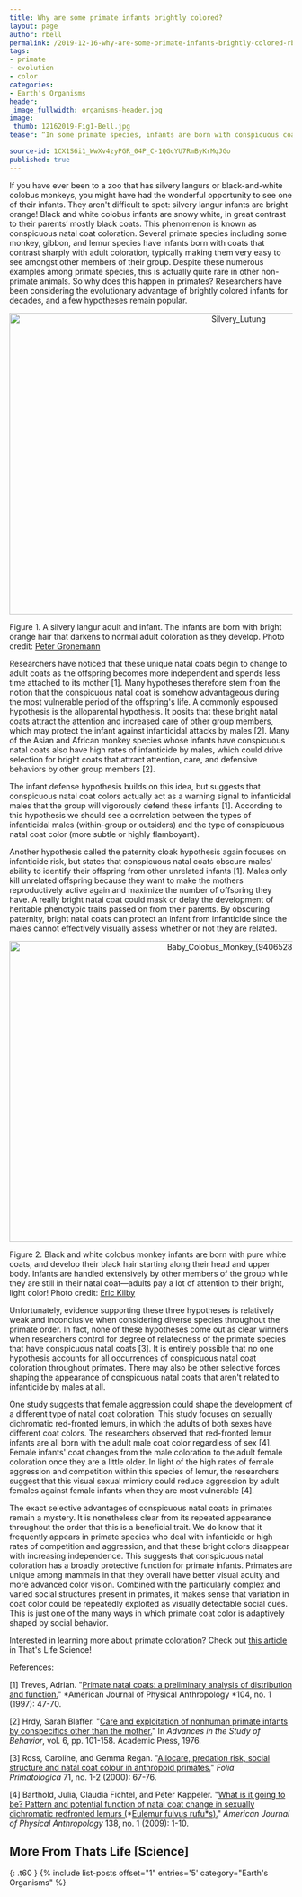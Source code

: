 ```yaml
---
title: Why are some primate infants brightly colored?
layout: page
author: rbell
permalink: /2019-12-16-why-are-some-primate-infants-brightly-colored-rbell/
tags:
- primate
- evolution
- color
categories:
- Earth's Organisms
header:
 image_fullwidth: organisms-header.jpg
image:
 thumb: 12162019-Fig1-Bell.jpg
teaser: “In some primate species, infants are born with conspicuous coats that fade to normal adult coloration over time. What could be causing these uniquely colored infants? What do species with natal coats all have in common?”

source-id: 1CX1S6i1_WwXv4zyPGR_04P_C-1QGcYU7RmByKrMqJGo
published: true
---
```


If you have ever been to a zoo that has silvery langurs or black-and-white colobus monkeys, you might have had the wonderful opportunity to see one of their infants. They aren't difficult to spot: silvery langur infants are bright orange! Black and white colobus infants are snowy white, in great contrast to their parents’ mostly black coats. This phenomenon is known as conspicuous natal coat coloration. Several primate species including some monkey, gibbon, and lemur species have infants born with coats that contrast sharply with adult coloration, typically making them very easy to see amongst other members of their group. Despite these numerous examples among primate species, this is actually quite rare in other non-primate animals. So why does this happen in primates? Researchers have been considering the evolutionary advantage of brightly colored infants for decades, and a few hypotheses remain popular.

<center><a data-flickr-embed="true" href="https://www.flickr.com/photos/139839751@N06/49169198256/in/dateposted-friend/" title="Silvery_Lutung"><img src="https://live.staticflickr.com/65535/49169198256_e005592f51_c.jpg" width="800" height="535" alt="Silvery_Lutung"></a><script async src="//embedr.flickr.com/assets/client-code.js" charset="utf-8"></script></center>

Figure 1. A silvery langur adult and infant. The infants are born with bright orange hair that darkens to normal adult coloration as they develop. Photo credit: [Peter Gronemann](https://commons.wikimedia.org/wiki/File:Silvery_Lutung_(7604298188).jpg)

Researchers have noticed that these unique natal coats begin to change to adult coats as the offspring becomes more independent and spends less time attached to its mother [1]. Many hypotheses therefore stem from the notion that the conspicuous natal coat is somehow advantageous during the most vulnerable period of the offspring's life. A commonly espoused hypothesis is the alloparental hypothesis. It posits that these bright natal coats attract the attention and increased care of other group members, which may protect the infant against infanticidal attacks by males [2]. Many of the Asian and African monkey species whose infants have conspicuous natal coats also have high rates of infanticide by males, which could drive selection for bright coats that attract attention, care, and defensive behaviors by other group members [2]. 

The infant defense hypothesis builds on this idea, but suggests that conspicuous natal coat colors actually act as a warning signal to infanticidal males that the group will vigorously defend these infants [1]. According to this hypothesis we should see a correlation between the types of infanticidal males (within-group or outsiders) and the type of conspicuous natal coat color (more subtle or highly flamboyant).

Another hypothesis called the paternity cloak hypothesis again focuses on infanticide risk, but states that conspicuous natal coats obscure males' ability to identify their offspring from other unrelated infants [1]. Males only kill unrelated offspring because they want to make the mothers reproductively active again and maximize the number of offspring they have. A really bright natal coat could mask or delay the development of heritable phenotypic traits passed on from their parents. By obscuring paternity, bright natal coats can protect an infant from infanticide since the males cannot effectively visually assess whether or not they are related. 

<center><a data-flickr-embed="true" href="https://www.flickr.com/photos/139839751@N06/49169425327/in/dateposted-friend/" title="Baby_Colobus_Monkey_(9406528480)"><img src="https://live.staticflickr.com/65535/49169425327_01fbe5666d_c.jpg" width="800" height="534" alt="Baby_Colobus_Monkey_(9406528480)"></a><script async src="//embedr.flickr.com/assets/client-code.js" charset="utf-8"></script></center>

Figure 2. Black and white colobus monkey infants are born with pure white coats, and develop their black hair starting along their head and upper body. Infants are handled extensively by other members of the group while they are still in their natal coat—adults pay a lot of attention to their bright, light color! Photo credit: [Eric Kilby](https://commons.wikimedia.org/wiki/File:Baby_Colobus_Monkey_(9406528480).jpg)

Unfortunately, evidence supporting these three hypotheses is relatively weak and inconclusive when considering diverse species throughout the primate order. In fact, none of these hypotheses come out as clear winners when researchers control for degree of relatedness of the primate species that have conspicuous natal coats [3]. It is entirely possible that no one hypothesis accounts for all occurrences of conspicuous natal coat coloration throughout primates. There may also be other selective forces shaping the appearance of conspicuous natal coats that aren't related to infanticide by males at all. 

One study suggests that female aggression could shape the development of a different type of natal coat coloration. This study focuses on sexually dichromatic red-fronted lemurs, in which the adults of both sexes have different coat colors. The researchers observed that red-fronted lemur infants are all born with the adult male coat color regardless of sex [4]. Female infants' coat changes from the male coloration to the adult female coloration once they are a little older. In light of the high rates of female aggression and competition within this species of lemur, the researchers suggest that this visual sexual mimicry could reduce aggression by adult females against female infants when they are most vulnerable [4].

The exact selective advantages of conspicuous natal coats in primates remain a mystery. It is nonetheless clear from its repeated appearance throughout the order that this is a beneficial trait. We do know that it frequently appears in primate species who deal with infanticide or high rates of competition and aggression, and that these bright colors disappear with increasing independence. This suggests that conspicuous natal coloration has a broadly protective function for primate infants. Primates are unique among mammals in that they overall have better visual acuity and more advanced color vision. Combined with the particularly complex and varied social structures present in primates, it makes sense that variation in coat color could be repeatedly exploited as visually detectable social cues. This is just one of the many ways in which primate coat color is adaptively shaped by social behavior. 

Interested in learning more about primate coloration? Check out [this article](http://thatslifesci.com/2018-06-11-The-Colorful-World-of-Primate-Hair-RBell/) in That's Life Science!

References:

[1] Treves, Adrian. "[Primate natal coats: a preliminary analysis of distribution and function.](https://onlinelibrary.wiley.com/doi/pdf/10.1002/%28SICI%291096-8644%28199709%29104%3A1%3C47%3A%3AAID-AJPA4%3E3.0.CO%3B2-A)" *American Journal of Physical Anthropology *104, no. 1 (1997): 47-70.

[2] Hrdy, Sarah Blaffer. "[Care and exploitation of nonhuman primate infants by conspecifics other than the mother.](https://www.researchgate.net/profile/Sarah_Hrdy/publication/245613008_Care_and_Exploitation_of_Nonhuman_Primate_Infants_by_Conspecifics_Other_Than_the_Mother/links/59ea2dbea6fdccef8b08cef0/Care-and-Exploitation-of-Nonhuman-Primate-Infants-by-Conspecifics-Other-Than-the-Mother.pdf)" In *Advances in the Study of Behavior*, vol. 6, pp. 101-158. Academic Press, 1976.

[3] Ross, Caroline, and Gemma Regan. "[Allocare, predation risk, social structure and natal coat colour in anthropoid primates.](https://www.karger.com/Article/Abstract/21731)" *Folia Primatologica* 71, no. 1-2 (2000): 67-76.

[4] Barthold, Julia, Claudia Fichtel, and Peter Kappeler. "[What is it going to be? Pattern and potential function of natal coat change in sexually dichromatic redfronted lemurs (](https://onlinelibrary.wiley.com/doi/pdf/10.1002/ajpa.20868)*[Eulemur fulvus rufu*s](https://onlinelibrary.wiley.com/doi/pdf/10.1002/ajpa.20868)[).](https://onlinelibrary.wiley.com/doi/pdf/10.1002/ajpa.20868)" *American Journal of Physical Anthropology* 138, no. 1 (2009): 1-10.

## More From Thats Life [Science]
{: .t60 }
{% include list-posts offset="1" entries='5' category="Earth's Organisms" %}

